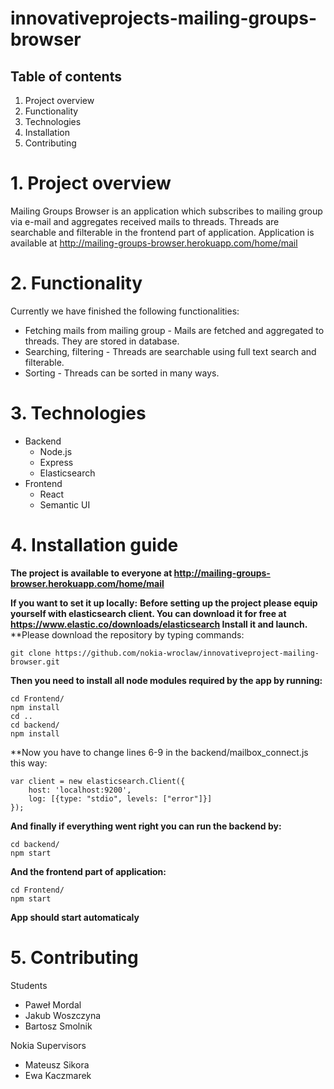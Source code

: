 # innovativeprojects-mailing-groups-browser

## Table of contents
1. Project overview
2. Functionality
3. Technologies
4. Installation
5. Contributing


# 1. Project overview
Mailing Groups Browser is an application which subscribes to mailing group via e-mail and aggregates received mails to threads. Threads are searchable and filterable in the frontend part of application.
Application is available at http://mailing-groups-browser.herokuapp.com/home/mail


# 2. Functionality
Currently we have finished the following functionalities:

* Fetching mails from mailing group - Mails are fetched and aggregated to threads. They are stored in database.
* Searching, filtering - Threads are searchable using full text search and filterable.
* Sorting - Threads can be sorted in many ways.

# 3. Technologies
* Backend
  * Node.js
  * Express
  * Elasticsearch
* Frontend
  * React
  * Semantic UI


# 4. Installation guide
**The project is available to everyone at http://mailing-groups-browser.herokuapp.com/home/mail**

**If you want to set it up locally:**
**Before setting up the project please equip yourself with elasticsearch client. You can download it for free at https://www.elastic.co/downloads/elasticsearch Install it and launch.**
**Please download the repository by typing commands:
```
git clone https://github.com/nokia-wroclaw/innovativeproject-mailing-browser.git
```
**Then you need to install all node modules required by the app by running:**
```
cd Frontend/
npm install
cd ..
cd backend/
npm install
```
**Now you have to change lines 6-9 in the backend/mailbox_connect.js this way:
```
var client = new elasticsearch.Client({
    host: 'localhost:9200',
    log: [{type: "stdio", levels: ["error"]}]
});
```
**And finally if everything went right you can run the backend by:**
```
cd backend/
npm start
```
**And the frontend part of application:**
```
cd Frontend/
npm start
```
**App should start automaticaly**


# 5. Contributing
Students
* Paweł Mordal
* Jakub Woszczyna
* Bartosz Smolnik

Nokia Supervisors
* Mateusz Sikora
* Ewa Kaczmarek
